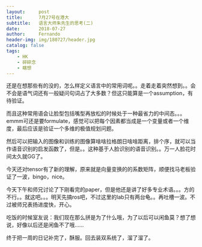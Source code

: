 ```yaml
---
layout:     post
title:      7月27号在港大
subtitle:   语言大师朱先生的思考(二)
date:       2018-07-27
author:     Fernando
header-img: img/180727/header.jpg
catalog: false
tags:
    - HK
    - 碎碎念
    - 瞎想
---
```


还是在想那些有的没的，怎么样定义语言中的常用词呢。。走着走着突然想到。。会不会是语气词还有一般疑问句词占了大多数？但这只能算是一个assumption，有待验证。

而且这种常用语会让脸型包括嘴型再放松的时候处于一种最省力的中间态。。。emmm可还是要formulate，感觉可以把每个因素都当成是一个变量或者一个维度，最后应该是验证一个多维的极值规划问题。

然后可以把输入的图像和训练的图像算啥啥拉格朗日啥啥距离，排个序，就可以当作语音识别的启发函数了，但是。。这种基于人脸识别的语音识别。。万一人脸花时间太久就GG了。

今天还对tensor有了新的理解，原来就是向量变换的的系数矩阵，顺便找马老板验证了一波，bingo，nice。

今天下午和师兄讨论了下刚看完的paper，但是他还是讲了好多专业术语。。。方的不行。。就这吧。。。明天先搞ros吧，不过这里的lab只有两台龟。。再吐槽一波。不过被师兄表扬进度快，开心。

吃饭的时候室友说：我们现在那么拼是为了什么哦，为了以后可以闲鱼莫？想了想说，好像以后还是闲鱼不了哦……

终于把一周的日记补完了，酥服。回去装双系统了，溜了溜了。